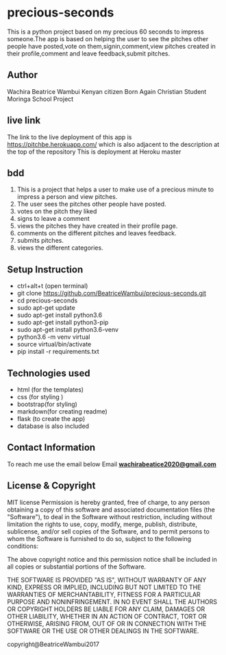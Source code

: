 # precious-seconds
This is a python project based on my precious 60 seconds to impress someone.The app is based on helping the user to  see the pitches other people have posted,vote on them,signin,comment,view pitches created in their profile,comment and leave feedback,submit pitches.

## Author 
Wachira Beatrice Wambui
Kenyan citizen
Born Again Christian
Student Moringa School Project

## live link 
The link to the live deployment of this app is https://pitchbe.herokuapp.com/
which is also adjacent to the description at the top of the repository This is deployment at Heroku master

## bdd
 1) This is a project that helps a user to make use of a precious minute to impress a person and view pitches.
 2) The user sees the pitches other people have posted.
 3) votes on the pitch they liked
 4) signs to leave a comment
 5) views the pitches they have created in their profile page.
 6) comments on the different pitches and leaves feedback.
 7) submits pitches.
 8) views the different categories.

 ## Setup Instruction
* ctrl+alt+t (open terminal)
* git clone https://github.com/BeatriceWambui/precious-seconds.git
* cd precious-seconds
* sudo apt-get update
* sudo apt-get install python3.6
* sudo apt-get install python3-pip
* sudo apt-get install python3.6-venv
* python3.6 -m venv virtual
* source virtual/bin/activate
* pip install -r requirements.txt


## Technologies used
* html (for the templates)
* css (for styling )
* bootstrap(for styling)
* markdown(for creating readme)
* flask (to create the app)
* database is also included

## Contact Information
To reach me use the email below
Email
**wachirabeatice2020@gmail.com**

## License & Copyright
  MIT license
  Permission is hereby granted, free of charge, to any person obtaining a copy
of this software and associated documentation files (the "Software"), to deal
in the Software without restriction, including without limitation the rights
to use, copy, modify, merge, publish, distribute, sublicense, and/or sell
copies of the Software, and to permit persons to whom the Software is
furnished to do so, subject to the following conditions:

The above copyright notice and this permission notice shall be included in all
copies or substantial portions of the Software.

THE SOFTWARE IS PROVIDED "AS IS", WITHOUT WARRANTY OF ANY KIND, EXPRESS OR
IMPLIED, INCLUDING BUT NOT LIMITED TO THE WARRANTIES OF MERCHANTABILITY,
FITNESS FOR A PARTICULAR PURPOSE AND NONINFRINGEMENT. IN NO EVENT SHALL THE
AUTHORS OR COPYRIGHT HOLDERS BE LIABLE FOR ANY CLAIM, DAMAGES OR OTHER
LIABILITY, WHETHER IN AN ACTION OF CONTRACT, TORT OR OTHERWISE, ARISING FROM,
OUT OF OR IN CONNECTION WITH THE SOFTWARE OR THE USE OR OTHER DEALINGS IN THE
SOFTWARE.

  copyright@BeatriceWambui2017

